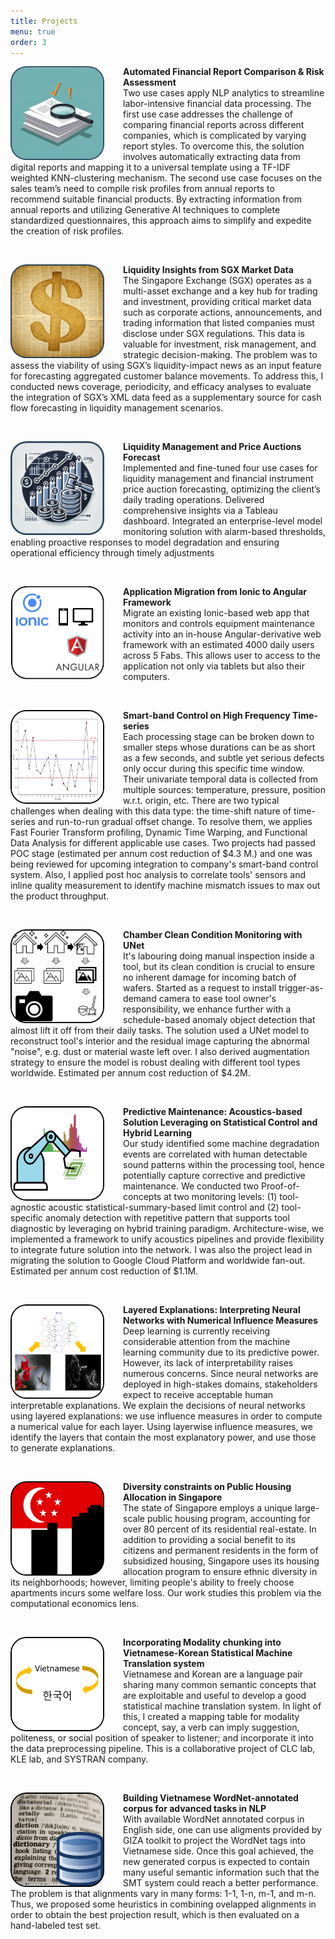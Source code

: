 ```yaml
---
title: Projects
menu: true
order: 3
---
```


<p>
<img style="float:left; margin-right: 30px; width: 150px;" src="\assets\img\projects\project-report-comparison-risk-profile.jpg" alt="Project Automated Financial Report Comparison & Risk Assessment">
<strong>Automated Financial Report Comparison & Risk Assessment</strong><br>
Two use cases apply NLP analytics to streamline labor-intensive financial data processing. The first use case addresses the challenge of comparing financial reports across different companies, which is complicated by varying report styles. To overcome this, the solution involves automatically extracting data from digital reports and mapping it to a universal template using a TF-IDF weighted KNN-clustering mechanism. The second use case focuses on the sales team’s need to compile risk profiles from annual reports to recommend suitable financial products. By extracting information from annual reports and utilizing Generative AI techniques to complete standardized questionnaires, this approach aims to simplify and expedite the creation of risk profiles. 
</p>
<br>

<p>
<img style="float:left; margin-right: 30px; width: 150px;" src="\assets\img\projects\project-sgx-news.jpg" alt="Project Liquidity Insights from SGX Market Data">
<strong>Liquidity Insights from SGX Market Data</strong><br>
The Singapore Exchange (SGX) operates as a multi-asset exchange and a key hub for trading and investment, providing critical market data such as corporate actions, announcements, and trading information that listed companies must disclose under SGX regulations. This data is valuable for investment, risk management, and strategic decision-making. The problem was to assess the viability of using SGX’s liquidity-impact news as an input feature for forecasting aggregated customer balance movements. To address this, I conducted news coverage, periodicity, and efficacy analyses to evaluate the integration of SGX’s XML data feed as a supplementary source for cash flow forecasting in liquidity management scenarios.
</p>
<br>

<p>
<img style="float:left; margin-right: 30px; width: 150px;" src="\assets\img\projects\project-liquidity-price-auction.jpg" alt="Project Algorithmic Transparency">
<strong>Liquidity Management and Price Auctions Forecast</strong><br>
Implemented and fine-tuned four use cases for liquidity management and financial instrument price auction forecasting, optimizing the client’s daily trading operations. Delivered comprehensive insights via a Tableau dashboard. Integrated an enterprise-level model monitoring solution with alarm-based thresholds, enabling proactive responses to model degradation and ensuring operational efficiency through timely adjustments
</p>
<br>

<p>
<img style="float:left; margin-right: 30px; width: 150px;" src="\assets\img\projects\project-web-migration.jpg" alt="Project Application Migration from Ionic to Angular Framework">
<strong>Application Migration from Ionic to Angular Framework</strong><br>
Migrate an existing Ionic-based web app that monitors and controls equipment maintenance activity into an in-house Angular-derivative web framework with an estimated 4000 daily users across 5 Fabs. This allows user to access to the application not only via tablets but also their computers.
</p>
<br>

<p>
<img style="float:left; margin-right: 30px; width: 150px;" src="\assets\img\projects\project-smartband.jpg" alt="Project Smart-band Control on High Frequency Time-series">
<strong>Smart-band Control on High Frequency Time-series</strong><br>
Each processing stage can be broken down to smaller steps whose durations can be as short as a few seconds, and subtle yet serious defects only occur during this specific time window. Their univariate temporal data is collected from multiple sources: temperature, pressure, position w.r.t. origin, etc. There are two typical challenges when dealing with this data type: the time-shift nature of time-series and run-to-run gradual offset change. To resolve them, we applies Fast Fourier Transform profiling, Dynamic Time Warping, and Functional Data Analysis for different applicable use cases. Two projects had passed POC stage (estimated per annum cost reduction of $4.3 M.) and one was being reviewed for upcoming integration to company's smart-band control system. Also, I applied post hoc analysis to correlate tools' sensors and inline quality measurement to identify machine mismatch issues to max out the product throughput.
</p>
<br>

<p>
<img style="float:left; margin-right: 30px; width: 150px;" src="\assets\img\projects\project-clean-chamber.jpg" alt="Project Chamber Clean Condition Monitoring with UNet">
<strong>Chamber Clean Condition Monitoring with UNet</strong><br>
It's labouring doing manual inspection inside a tool, but its clean condition is crucial to ensure no inherent damage for incoming batch of wafers. Started as a request to install trigger-as-demand camera to ease tool owner's responsibility, we enhance further with a schedule-based anomaly object detection that almost lift it off from their daily tasks. The solution used a UNet model to reconstruct tool's interior and the residual image capturing the abnormal "noise", e.g. dust or material waste left over. I also derived augmentation strategy to ensure the model is robust dealing with different tool types worldwide. Estimated per annum cost reduction of $4.2M.
</p>
<br>

<p>
<img style="float:left; margin-right: 30px; width: 150px;" src="\assets\img\projects\project-acoustics.jpg" alt="Project Acoustics-based Predictive Maintenance">
<strong>Predictive Maintenance: Acoustics-based Solution Leveraging on Statistical Control and Hybrid Learning</strong><br>
Our study identified some machine degradation events are correlated with human detectable sound patterns within the processing tool, hence potentially capture corrective and predictive maintenance. We conducted two Proof-of-concepts at two monitoring levels: (1) tool-agnostic acoustic statistical-summary-based limit control and (2) tool-specific anomaly detection with repetitive pattern that supports tool diagnostic by leveraging on hybrid training paradigm. Architecture-wise, we implemented a framework to unify acoustics pipelines and provide flexibility to integrate future solution into the network. I was also the project lead in migrating the solution to Google Cloud Platform and worldwide fan-out. Estimated per annum cost reduction of $1.1M. 
</p>
<br>


<p>
<img style="float:left; margin-right: 30px; width: 150px;" src="\assets\img\projects\project-algotransparency.jpg" alt="Project Algorithmic Transparency">
<strong>Layered Explanations: Interpreting Neural Networks with Numerical Influence Measures</strong><br>
Deep learning is currently receiving considerable attention from the
machine learning community due to its predictive power. However,
its lack of interpretability raises numerous concerns. Since neural
networks are deployed in high-stakes domains, stakeholders expect
to receive acceptable human interpretable explanations. We explain
the decisions of neural networks using layered explanations: we use
influence measures in order to compute a numerical value for each
layer. Using layerwise influence measures, we identify the layers
that contain the most explanatory power, and use those to generate
explanations.
</p>
<br>


<p>
<img style="float:left; margin-right: 30px; width: 150px;" src="\assets\img\projects\project-hdb.jpg" alt="Project HDB">
<strong>Diversity constraints on Public Housing Allocation in Singapore </strong><br>
The state of Singapore employs a unique large-scale public housing program, accounting for over 80 percent of its residential real-estate. In addition to providing a social benefit to its citizens and permanent residents in the form of subsidized housing, Singapore uses its housing allocation program to ensure ethnic diversity in its neighborhoods; however, limiting people's ability to freely choose apartments incurs some welfare loss. Our work studies this problem via the computational economics lens. </p>
<br>


<p>
<img style="float:left; margin-right: 30px; width: 150px;" src="\assets\img\projects\project-smt.jpg" alt="Project Vietnamese-Korean SMT">
<strong>Incorporating Modality chunking into Vietnamese-Korean Statistical Machine Translation system</strong><br>
Vietnamese and Korean are a language pair sharing many common semantic concepts that are exploitable and useful to develop a good statistical machine translation system. In light of this, I created a mapping table for modality concept, say, a verb can imply suggestion, politeness, or social position of speaker to listener; and incorporate it into the data preprocessing pipeline. This is a collaborative project of CLC lab, KLE lab, and SYSTRAN company.
</p>
<br>


<p>
<img style="float:left; margin-right: 30px; width: 150px;" src="\assets\img\projects\project-wordnet.jpg" alt="Project Wordnet">
<strong>Building Vietnamese WordNet-annotated corpus for advanced tasks in NLP</strong><br>
With available WordNet annotated corpus in English side, one can use aligments provided by GIZA toolkit to project the WordNet tags into Vietnamese side. Once this goal achieved, the new generated corpus is expected to contain many useful semantic information such that the SMT system could reach a better performance. The problem is that alignments vary in many forms: 1-1, 1-n, m-1, and m-n. Thus, we proposed some heuristics in combining ovelapped alignments in order to obtain the best projection result, which is then evaluated on a hand-labeled test set.
</p>

